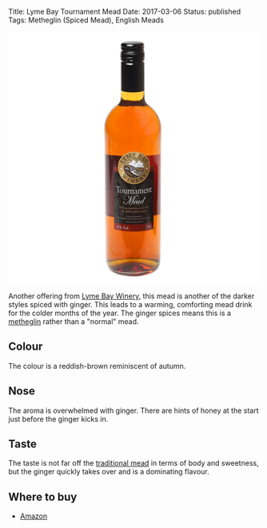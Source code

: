 Title: Lyme Bay Tournament Mead
Date: 2017-03-06
Status: published
Tags: Metheglin (Spiced Mead), English Meads

![](/images/tournament.jpg)

Another offering from [Lyme Bay Winery](/lyme-bay-winery/),
this mead is another of the darker
styles spiced with ginger. This leads to a warming, comforting mead
drink for the colder months of the year. The ginger spices means this is a
[metheglin](/types-of-mead) rather than a "normal" mead.

<!-- PELICAN_END_SUMMARY -->

## Colour

The colour is a reddish-brown reminiscent of autumn.

## Nose

The aroma is overwhelmed with ginger. There are hints of honey at the
start just before the ginger kicks in.

## Taste

The taste is not far off the [traditional mead](/lyme-bay-traditional)
in terms of body and sweetness, but the ginger quickly takes over and
is a dominating flavour.

## Where to buy

* [Amazon](https://www.amazon.co.uk/Tournament-Mead-Lyme-Bay-Bottle/dp/B00F2JGLS4/ref=as_li_ss_tl?ie=UTF8&qid=1488665398&sr=8-1&keywords=lyme+bay+tournament&linkCode=ll1&tag=traditionalmead-21&linkId=293bf71ddbc5f81b839037be95c39b27)
